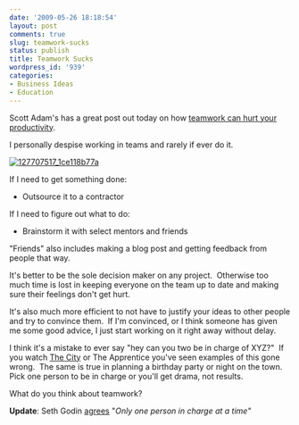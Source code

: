 ```yaml
---
date: '2009-05-26 18:18:54'
layout: post
comments: true
slug: teamwork-sucks
status: publish
title: Teamwork Sucks
wordpress_id: '939'
categories:
- Business Ideas
- Education
---
```


Scott Adam's has a great post out today on how [teamwork can hurt your productivity](http://dilbert.com/blog/entry/teamwork/).

I personally despise working in teams and rarely if ever do it.

[![127707517_1ce118b77a](http://s3.amazonaws.com/oldbloguploads/2009/05/127707517_1ce118b77a.jpg)](http://www.flickr.com/photos/omar_eduardo/127707517/)

If I need to get something done:



	
  * Outsource it to a contractor


If I need to figure out what to do:

	
  * Brainstorm it with select mentors and friends


"Friends" also includes making a blog post and getting feedback from people that way.

It's better to be the sole decision maker on any project.  Otherwise too much time is lost in keeping everyone on the team up to date and making sure their feelings don't get hurt.

It's also much more efficient to not have to justify your ideas to other people and try to convince them.  If I'm convinced, or I think someone has given me some good advice, I just start working on it right away without delay.

I think it's a mistake to ever say "hey can you two be in charge of XYZ?"  If you watch [The City](http://www.mtv.com/videos/the-city-ep-11-fool-me-twice-shame-on-me/1605864/playlist.jhtml) or The Apprentice you've seen examples of this gone wrong.  The same is true in planning a birthday party or night on the town.  Pick one person to be in charge or you'll get drama, not results.

What do you think about teamwork?

**Update**: Seth Godin [agrees](http://sethgodin.typepad.com/seths_blog/2009/06/why-joint-ventures-fail-so-often.html) "_Only one person in charge at a time"_
